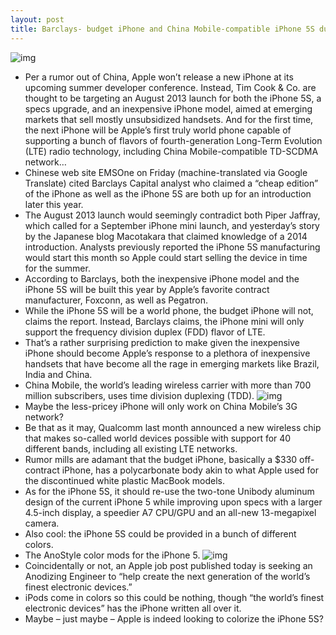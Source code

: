 ```yaml
---
layout: post
title: Barclays- budget iPhone and China Mobile-compatible iPhone 5S due in August
---
```

![img](http://media.idownloadblog.com/wp-content/uploads/2013/01/iPhone-5S-concept-Alexander-Kormishin-003.jpg)
* Per a rumor out of China, Apple won’t release a new iPhone at its upcoming summer developer conference. Instead, Tim Cook & Co. are thought to be targeting an August 2013 launch for both the iPhone 5S, a specs upgrade, and an inexpensive iPhone model, aimed at emerging markets that sell mostly unsubsidized handsets. And for the first time, the next iPhone will be Apple’s first truly world phone capable of supporting a bunch of flavors of fourth-generation Long-Term Evolution (LTE) radio technology, including China Mobile-compatible TD-SCDMA network…
* Chinese web site EMSOne on Friday (machine-translated via Google Translate) cited Barclays Capital analyst who claimed a “cheap edition” of the iPhone as well as the iPhone 5S are both up for an introduction later this year.
* The August 2013 launch would seemingly contradict both Piper Jaffray, which called for a September iPhone mini launch, and yesterday’s story by the Japanese blog Macotakara that claimed knowledge of a 2014 introduction. Analysts previously reported the iPhone 5S manufacturing would start this month so Apple could start selling the device in time for the summer.
* According to Barclays, both the inexpensive iPhone model and the iPhone 5S will be built this year by Apple’s favorite contract manufacturer, Foxconn, as well as Pegatron.
* While the iPhone 5S will be a world phone, the budget iPhone will not, claims the report. Instead, Barclays claims, the iPhone mini will only support the frequency division duplex (FDD) flavor of LTE.
* That’s a rather surprising prediction to make given the inexpensive iPhone should become Apple’s response to a plethora of inexpensive handsets that have become all the rage in emerging markets like Brazil, India and China.
* China Mobile, the world’s leading wireless carrier with more than 700 million subscribers, uses time division duplexing (TDD).
![img](http://media.idownloadblog.com/wp-content/uploads/2013/02/Morgan-Stanley-radio-technologies-in-China.jpg)
* Maybe the less-pricey iPhone will only work on China Mobile’s 3G network?
* Be that as it may, Qualcomm last month announced a new wireless chip that makes so-called world devices possible with support for 40 different bands, including all existing LTE networks.
* Rumor mills are adamant that the budget iPhone, basically a $330 off-contract iPhone, has a polycarbonate body akin to what Apple used for the discontinued white plastic MacBook models.
* As for the iPhone 5S, it should re-use the two-tone Unibody aluminum design of the current iPhone 5 while improving upon specs with a larger 4.5-inch display, a speedier A7 CPU/GPU and an all-new 13-megapixel camera.
* Also cool: the iPhone 5S could be provided in a bunch of different colors.
* The AnoStyle color mods for the iPhone 5.
![img](http://media.idownloadblog.com/wp-content/uploads/2012/12/AnoStyle-teaser.jpg)
* Coincidentally or not, an Apple job post published today is seeking an Anodizing Engineer to “help create the next generation of the world’s finest electronic devices.”
* iPods come in colors so this could be nothing, though “the world’s finest electronic devices” has the iPhone written all over it.
* Maybe – just maybe – Apple is indeed looking to colorize the iPhone 5S?


